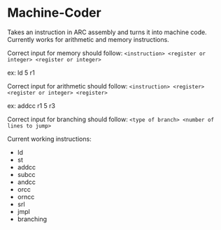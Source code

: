 # Machine-Coder

Takes an instruction in ARC assembly and turns it into machine code.
Currently works for arithmetic and memory instructions.

Correct input for memory should follow:
`<instruction> <register or integer> <register or integer>`

ex: ld 5 r1 

Correct input for arithmetic should follow:
`<instruction> <register> <register or integer> <register>`

ex: addcc r1 5 r3

Correct input for branching should follow:
`<type of branch> <number of lines to jump>`

Current working instructions:
- ld
- st
- addcc
- subcc
- andcc
- orcc
- orncc
- srl
- jmpl
- branching
